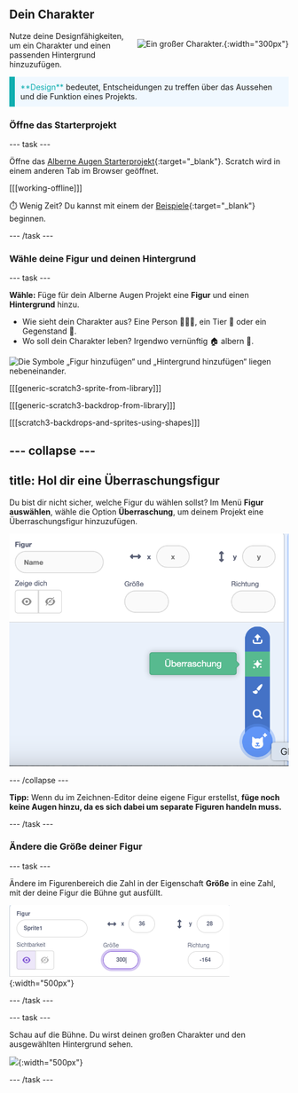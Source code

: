 ## Dein Charakter

<div style="display: flex; flex-wrap: wrap">
<div style="flex-basis: 200px; flex-grow: 1; margin-right: 15px;">
Nutze deine Designfähigkeiten, um ein Charakter und einen passenden Hintergrund hinzuzufügen. 
</div>
<div>

![Ein großer Charakter.](images/character.png){:width="300px"}    

</div>
</div>

<p style="border-left: solid; border-width:10px; border-color: #0faeb0; background-color: aliceblue; padding: 10px;">
<span style="color: #0faeb0">**Design**</span> bedeutet, Entscheidungen zu treffen über das Aussehen und die Funktion eines Projekts. 
</p>

### Öffne das Starterprojekt

--- task ---

Öffne das [Alberne Augen Starterprojekt](https://scratch.mit.edu/projects/582221984/editor){:target="_blank"}. Scratch wird in einem anderen Tab im Browser geöffnet.

[[[working-offline]]]

⏱️ Wenig Zeit? Du kannst mit einem der [Beispiele](https://scratch.mit.edu/studios/29029028){:target="_blank"} beginnen.

--- /task ---

### Wähle deine Figur und deinen Hintergrund

--- task ---

**Wähle:** Füge für dein Alberne Augen Projekt eine **Figur** und einen **Hintergrund** hinzu.

+ Wie sieht dein Charakter aus? Eine Person 🧜🏽‍♀️, ein Tier 🐶 oder ein Gegenstand 🧸.
+ Wo soll dein Charakter leben? Irgendwo vernünftig 🏠 albern 🎪.

![Die Symbole „Figur hinzufügen“ und „Hintergrund hinzufügen“ liegen nebeneinander.](images/sprite-and-backdrop.png)

[[[generic-scratch3-sprite-from-library]]]

[[[generic-scratch3-backdrop-from-library]]]

[[[scratch3-backdrops-and-sprites-using-shapes]]]

--- collapse ---
---
title: Hol dir eine Überraschungsfigur
---

Du bist dir nicht sicher, welche Figur du wählen sollst? Im Menü **Figur auswählen**, wähle die Option **Überraschung**, um deinem Projekt eine Überraschungsfigur hinzuzufügen.

![Die Option „Überraschung“ im Menü „Figur auswählen“.](images/surprise-sprite.png)

--- /collapse ---

**Tipp:** Wenn du im Zeichnen-Editor deine eigene Figur erstellst, **füge noch keine Augen hinzu, da es sich dabei um separate Figuren handeln muss.**

--- /task ---

### Ändere die Größe deiner Figur

--- task ---

Ändere im Figurenbereich die Zahl in der Eigenschaft **Größe** in eine Zahl, mit der deine Figur die Bühne gut ausfüllt.

![](images/size-property.png){:width="500px"}

--- /task ---

--- task ---

Schau auf die Bühne. Du wirst deinen großen Charakter und den ausgewählten Hintergrund sehen.

![](images/large-sprite-stage.png){:width="500px"}

--- /task ---
